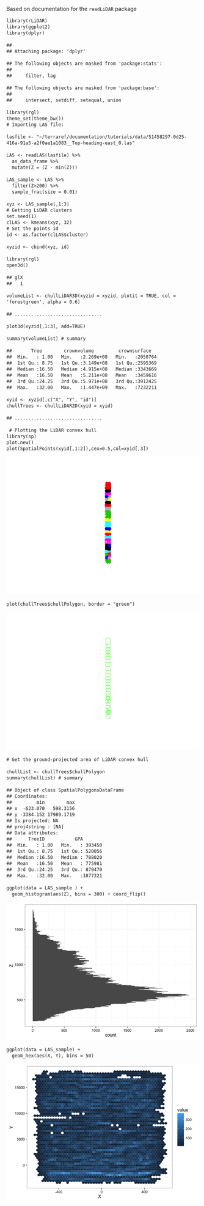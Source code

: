 Based on documentation for the `readLiDAR` package

    library(rLiDAR) 
    library(ggplot2)
    library(dplyr)

    ## 
    ## Attaching package: 'dplyr'

    ## The following objects are masked from 'package:stats':
    ## 
    ##     filter, lag

    ## The following objects are masked from 'package:base':
    ## 
    ##     intersect, setdiff, setequal, union

    library(rgl)
    theme_set(theme_bw())
    # Importing LAS file:

    lasfile <- "~/terraref/documentation/tutorials/data/51458297-0d25-416a-91a5-a2f0ae1a1083__Top-heading-east_0.las"

    LAS <- readLAS(lasfile) %>% 
      as_data_frame %>% 
      mutate(Z = (Z - min(Z)))

    LAS_sample <- LAS %>% 
      filter(Z>200) %>% 
      sample_frac(size = 0.01)

    xyz <- LAS_sample[,1:3]
    # Getting LiDAR clusters
    set.seed(1)
    clLAS <- kmeans(xyz, 32)
    # Set the points id
    id <- as.factor(clLAS$cluster)

    xyzid <- cbind(xyz, id)

    library(rgl)
    open3d()

    ## glX 
    ##   1

    volumeList <- chullLiDAR3D(xyzid = xyzid, plotit = TRUE, col = 'forestgreen', alpha = 0.6)

    ## ................................

    plot3d(xyzid[,1:3], add=TRUE)

    summary(volumeList) # summary

    ##       Tree        crownvolume         crownsurface    
    ##  Min.   : 1.00   Min.   :2.269e+08   Min.   :2050764  
    ##  1st Qu.: 8.75   1st Qu.:3.149e+08   1st Qu.:2595369  
    ##  Median :16.50   Median :4.915e+08   Median :3343669  
    ##  Mean   :16.50   Mean   :5.211e+08   Mean   :3459616  
    ##  3rd Qu.:24.25   3rd Qu.:5.971e+08   3rd Qu.:3912425  
    ##  Max.   :32.00   Max.   :1.447e+09   Max.   :7232211

    xyid <- xyzid[,c("X", "Y", "id")]
    chullTrees <- chullLiDAR2D(xyid = xyid)

    ## ................................

     # Plotting the LiDAR convex hull
    library(sp)
    plot.new()
    plot(SpatialPoints(xyid[,1:2]),cex=0.5,col=xyid[,3])

![](laser_scanner_point_clouds_files/figure-markdown_strict/unnamed-chunk-1-1.png)

    plot(chullTrees$chullPolygon, border = "green")

![](laser_scanner_point_clouds_files/figure-markdown_strict/unnamed-chunk-1-2.png)

    # Get the ground-projected area of LiDAR convex hull

    chullList <- chullTrees$chullPolygon
    summary(chullList) # summary

    ## Object of class SpatialPolygonsDataFrame
    ## Coordinates:
    ##         min        max
    ## x  -623.070   598.3156
    ## y -3384.152 17989.1719
    ## Is projected: NA 
    ## proj4string : [NA]
    ## Data attributes:
    ##      TreeID           GPA         
    ##  Min.   : 1.00   Min.   : 393450  
    ##  1st Qu.: 8.75   1st Qu.: 520056  
    ##  Median :16.50   Median : 788020  
    ##  Mean   :16.50   Mean   : 775981  
    ##  3rd Qu.:24.25   3rd Qu.: 879470  
    ##  Max.   :32.00   Max.   :1877321

    ggplot(data = LAS_sample ) + 
      geom_histogram(aes(Z), bins = 300) + coord_flip()

![](laser_scanner_point_clouds_files/figure-markdown_strict/unnamed-chunk-1-3.png)

    ggplot(data = LAS_sample) + 
      geom_hex(aes(X, Y), bins = 50)

![](laser_scanner_point_clouds_files/figure-markdown_strict/unnamed-chunk-1-4.png)

